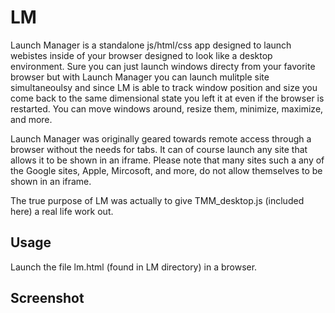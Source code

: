 # LM
Launch Manager is a standalone js/html/css app designed to launch webistes inside of your browser designed to look like a desktop environment. Sure you can just launch windows directy from your favorite browser but with Launch Manager you can launch mulitple site simultaneoulsy and since LM is able to track window position and size you come back to the same dimensional state you left it at even if the browser is restarted. You can move windows around, resize them, minimize, maximize, and more. 

Launch Manager was originally geared towards remote access through a browser without the needs for tabs. It can of course launch any site that allows it to be shown in an iframe. Please note that many sites such a any of the Google sites, Apple, Mircosoft, and more, do not allow themselves to be shown in an iframe.

The true purpose of LM was actually to give TMM_desktop.js (included here) a real life work out.

## Usage
Launch the file lm.html (found in LM directory) in a browser.

## Screenshot

